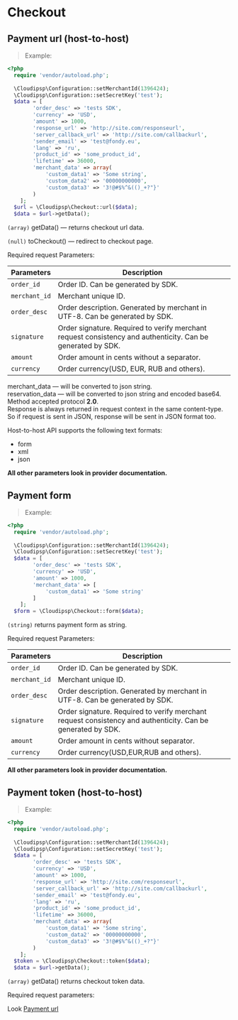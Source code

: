 # Checkout

## Payment url (host-to-host)

> Example:

```php
<?php
  require 'vendor/autoload.php';
  
  \Cloudipsp\Configuration::setMerchantId(1396424);
  \Cloudipsp\Configuration::setSecretKey('test');
  $data = [
        'order_desc' => 'tests SDK',
        'currency' => 'USD',
        'amount' => 1000,
        'response_url' => 'http://site.com/responseurl',
        'server_callback_url' => 'http://site.com/callbackurl',
        'sender_email' => 'test@fondy.eu',
        'lang' => 'ru',
        'product_id' => 'some_product_id',
        'lifetime' => 36000,
        'merchant_data' => array(
            'custom_data1' => 'Some string',
            'custom_data2' => '00000000000',
            'custom_data3' => '3!@#$%^&(()_+?"}'
        )
    ];
  $url = \Cloudipsp\Checkout::url($data);
  $data = $url->getData();
```

```(array)``` <span class="green">getData()</span> — returns checkout url data.

```(null)``` <span class="green">toCheckout()</span> — redirect to checkout page.

Required request Parameters:

Parameters      | Description                                                                                      
----------------|-------------------------------------------------------------------------------------------------------
```order_id```        | Order ID. Can be generated by SDK.                                                               
```merchant_id```     | Merchant unique ID.                                           
```order_desc```      | Order description. Generated by merchant in UTF-8. Can be generated by SDK.                       
```signature```       | Order signature. Required to verify merchant request consistency and authenticity. Can be generated by SDK.
```amount```	        | Order amount in cents without a separator.
```currency```     | Order currency(USD, EUR, RUB and others).  


<aside class="notice">
<p class="nothing">
merchant_data — will be converted to json string.<br/>
reservation_data — will be converted to json string and encoded base64.<br/>
Method accepted protocol <b>2.0</b>.<br/>
Response is always returned in request context in the same content-type. So if request is sent in JSON, response will be sent in JSON format too.
</p>
</aside>

Host-to-host API supports the following text formats:

* form
* xml 
* json

**All other parameters look in provider documentation.**

## Payment form

> Example:

```php
<?php
  require 'vendor/autoload.php';
  
  \Cloudipsp\Configuration::setMerchantId(1396424);
  \Cloudipsp\Configuration::setSecretKey('test');
  $data = [
        'order_desc' => 'tests SDK',
        'currency' => 'USD',
        'amount' => 1000,
        'merchant_data' => [
            'custom_data1' => 'Some string'
        ]
    ];
  $form = \Cloudipsp\Checkout::form($data);
```

```(string)``` returns payment form as string.

Required request Parameters:

Parameters      | Description                                                                                      
----------------|-------------------------------------------------------------------------------------------------------
```order_id```        | Order ID. Can be generated by SDK.                                                               
```merchant_id```     | Merchant unique ID.                                           
```order_desc```      | Order description. Generated by merchant in UTF-8. Can be generated by SDK.                       
```signature```       | Order signature. Required to verify merchant request consistency and authenticity. Can be generated by SDK.
```amount```	        | Order amount in cents without separator.
```currency```        | Order currency(USD,EUR,RUB and others).  


**All other parameters look in provider documentation.**

## Payment token (host-to-host)
> Example:

```php
<?php
  require 'vendor/autoload.php';
  
  \Cloudipsp\Configuration::setMerchantId(1396424);
  \Cloudipsp\Configuration::setSecretKey('test');
  $data = [
        'order_desc' => 'tests SDK',
        'currency' => 'USD',
        'amount' => 1000,
        'response_url' => 'http://site.com/responseurl',
        'server_callback_url' => 'http://site.com/callbackurl',
        'sender_email' => 'test@fondy.eu',
        'lang' => 'ru',
        'product_id' => 'some_product_id',
        'lifetime' => 36000,
        'merchant_data' => array(
            'custom_data1' => 'Some string',
            'custom_data2' => '00000000000',
            'custom_data3' => '3!@#$%^&(()_+?"}'
        )
    ];
  $token = \Cloudipsp\Checkout::token($data);
  $data = $url->getData();
```

```(array)``` <span class="green">getData()</span> returns checkout token data.

Required request parameters:

<aside class="notice">
Look <a href="#payment-url-host-to-host">Payment url</a>
</aside>
